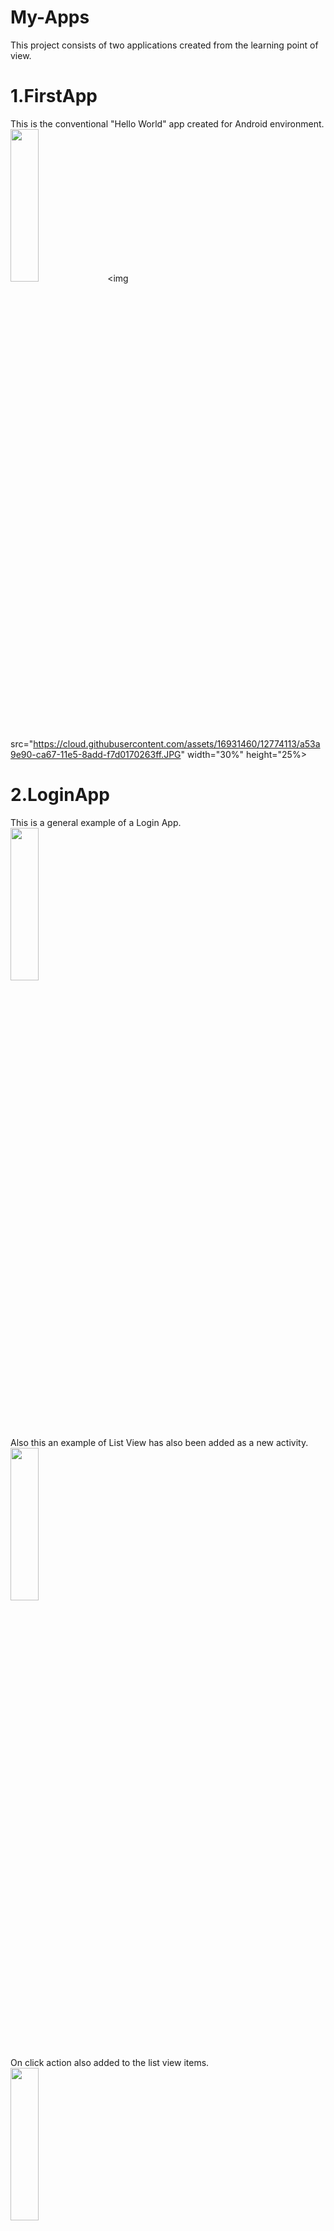 # My-Apps
This project consists of two applications created from the learning point of view.
# 1.FirstApp
This is the conventional "Hello World" app created for Android environment.
</br>
<img src="https://cloud.githubusercontent.com/assets/16931460/12774111/a2559126-ca67-11e5-89a7-bbd2c0f94000.JPG" width="30%" height="25%"></img> <img src="https://cloud.githubusercontent.com/assets/16931460/12774113/a53a9e90-ca67-11e5-8add-f7d0170263ff.JPG" width="30%" height="25%></img> 
</br>
# 2.LoginApp
This is a general example of a Login App.
</br>
<img src="https://cloud.githubusercontent.com/assets/16931460/12773801/2c2cf78e-ca65-11e5-9c8a-17c65d23617b.JPG" width="30%" height="25%%"></img>
</br>
Also this an example of List View has also been added as a new activity.
</br>
 <img src="https://cloud.githubusercontent.com/assets/16931460/12773803/2ef6ae9c-ca65-11e5-8aa0-3253e7aea603.jpg" width="30%" height="25%" ></img>
 </br>
On click action also added to the list view items.
</br>
 <img src="https://cloud.githubusercontent.com/assets/16931460/12773805/31cc3682-ca65-11e5-8437-55c552950c41.png" width="30%" height="25%"></img> 
 </br>
